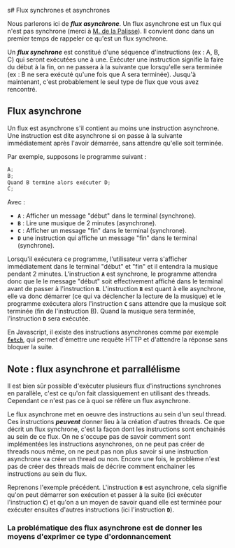 s# Flux synchrones et asynchrones

Nous parlerons ici de ***flux asynchrone***. Un flux asynchrone est un flux qui n'est pas synchrone (merci à [M. de la Palisse](https://fr.wikipedia.org/wiki/Lapalissade)). Il convient donc dans un premier temps de rappeler ce qu'est un flux synchrone.

Un ***flux synchrone*** est constitué d'une séquence d'instructions (ex : A, B, C) qui seront exécutées une à une. Exécuter une instruction signifie la faire du début à la fin, on ne passera à la suivante que lorsqu'elle sera terminée (ex : B ne sera exécuté qu'une fois que A sera terminée).
Jusqu'à maintenant, c'est probablement le seul type de flux que vous avez rencontré.

## Flux asynchrone

Un flux est asynchrone s'il contient au moins une instruction asynchrone.
Une instruction est dite asynchrone si on passe à la suivante immédiatement après l'avoir démarrée, sans attendre qu'elle soit terminée.

Par exemple, supposons le programme suivant :

```typescript
A; 
B; 
Quand B termine alors exécuter D;
C;
```

Avec :

* **`A`** : Afficher un message "début" dans le terminal (synchrone).
* **`B`** : Lire une musique de 2 minutes (asynchrone).
* **`C`** : Afficher un message "fin" dans le terminal (synchrone).
* **`D`** une instruction qui affiche un message "fin" dans le terminal (synchrone).

Lorsqu'il exécutera ce programme, l'utilisateur verra s'afficher immédiatement dans le terminal "début" et "fin" et il entendra la musique pendant 2 minutes. L'instruction **`A`** est synchrone, le programme attendra donc que le le message "début" soit effectivement affiché dans le terminal avant de passer à l'instruction **`B`**. L'instruction **`B`** est quant à elle asynchrone, elle va donc démarrer (ce qui va déclencher la lecture de la musique) et le programme exécutera alors l'instruction **`C`** sans attendre que la musique soit terminée (fin de l'instruction B). Quand la musique sera terminée, l'instruction **`D`** sera exécutée.

En Javascript, il existe des instructions asynchrones comme par exemple [**`fetch`**](https://developer.mozilla.org/fr/docs/Web/API/Fetch_API), qui permet d'émettre une requête HTTP et d'attendre la réponse sans bloquer la suite.

## Note : flux asynchrone et parrallélisme

Il est bien sûr possible d'exécuter plusieurs flux d'instructions synchrones en parallèle, c'est ce qu'on fait classiquement en utilisant des threads. Cependant ce n'est pas ce à quoi se réfère un flux asynchrone.

Le flux asynchrone met en oeuvre des instructions au sein d'un seul thread. Ces instructions ***peuvent*** donner lieu à la création d'autres threads. Ce que décrit un flux synchrone, c'est la façon dont les instructions sont enchainés au sein de ce flux. On ne s'occupe pas de savoir comment sont implémentées les instructions asynchrones, on ne peut pas créer de threads nous même, on ne peut pas non plus savoir si une instruction asynchrone va créer un thread ou non. Encore une fois, le problème n'est pas de créer des threads mais de décrire comment enchainer les instructions au sein du flux.

Reprenons l'exemple précédent. L'instruction **`B`** est asynchrone, cela signifie qu'on peut démarrer son exécution et passer à la suite (ici exécuter l'instruction **`C`**) et qu'on a un moyen de savoir quand elle est terminée pour exécuter ensuites d'autres instructions (ici l'instruction **`D`**).

### La problématique des flux asynchrone est de donner les moyens d'exprimer ce type d'ordonnancement

<section>
    <script src="//d3js.org/d3.v5.min.js"></script>
    <script src="https://unpkg.com/@hpcc-js/wasm@0.3.11/dist/index.min.js"></script>
    <script src="https://unpkg.com/d3-graphviz@3.0.5/build/d3-graphviz.js"></script>
    <div id="graph" style="text-align: center;"></div>
    <script>
        d3.select("#graph").graphviz()
            .renderDot('digraph  {a -> b}');
    </script>
</sction>
